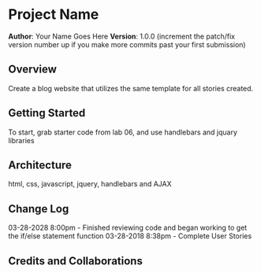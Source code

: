 # Project Name

**Author**: Your Name Goes Here
**Version**: 1.0.0 (increment the patch/fix version number up if you make more commits past your first submission)

## Overview

Create a blog website that utilizes the same template for all stories created.

## Getting Started
To start, grab starter code from lab 06, and use handlebars and jquary libraries

## Architecture
html, css, javascript, jquery, handlebars and AJAX

## Change Log
03-28-2028 8:00pm - Finished reviewing code and began working to get the if/else statement function
03-28-2018 8:38pm - Complete User Stories

## Credits and Collaborations


